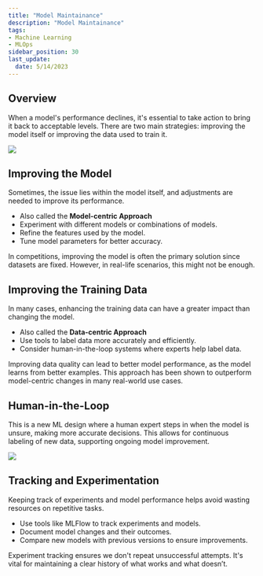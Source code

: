 ```yaml
---
title: "Model Maintainance"
description: "Model Maintainance"
tags: 
- Machine Learning
- MLOps
sidebar_position: 30
last_update:
  date: 5/14/2023
---
```



## Overview

When a model's performance declines, it's essential to take action to bring it back to acceptable levels. There are two main strategies: improving the model itself or improving the data used to train it.

<div class="img-center"> 

![](/img/docs/Screenshot-2025-03-20-104646.png)

</div>


## Improving the Model

Sometimes, the issue lies within the model itself, and adjustments are needed to improve its performance.

- Also called the **Model-centric Approach**
- Experiment with different models or combinations of models.
- Refine the features used by the model.
- Tune model parameters for better accuracy.

In competitions, improving the model is often the primary solution since datasets are fixed. However, in real-life scenarios, this might not be enough.

## Improving the Training Data

In many cases, enhancing the training data can have a greater impact than changing the model.

- Also called the **Data-centric Approach**
- Use tools to label data more accurately and efficiently.
- Consider human-in-the-loop systems where experts help label data.

Improving data quality can lead to better model performance, as the model learns from better examples. This approach has been shown to outperform model-centric changes in many real-world use cases.

## Human-in-the-Loop 

This is a new ML design where a human expert steps in when the model is unsure, making more accurate decisions. This allows for continuous labeling of new data, supporting ongoing model improvement.

<div class="img-center"> 

![](/img/docs/Screenshot-2025-03-20-105155.png)

</div>

## Tracking and Experimentation

Keeping track of experiments and model performance helps avoid wasting resources on repetitive tasks.

- Use tools like MLFlow to track experiments and models.
- Document model changes and their outcomes.
- Compare new models with previous versions to ensure improvements.

Experiment tracking ensures we don't repeat unsuccessful attempts. It's vital for maintaining a clear history of what works and what doesn’t.
